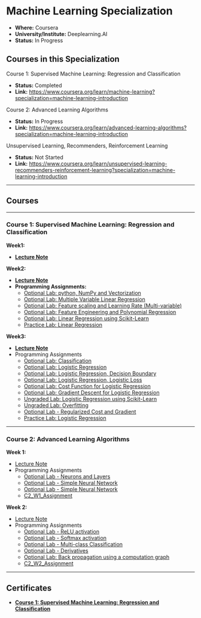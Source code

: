 # Machine Learning Specialization

*   **Where:** Coursera
*   **University/Institute:** Deeplearning.AI
*   **Status:** In Progress

## Courses in this Specialization

Course 1: Supervised Machine Learning: Regression and Classification

*   **Status:** Completed
*   **Link:** https://www.coursera.org/learn/machine-learning?specialization=machine-learning-introduction

Course 2: Advanced Learning Algorithms

*   **Status:** In Progress
*   **Link:** https://www.coursera.org/learn/advanced-learning-algorithms?specialization=machine-learning-introduction

Unsupervised Learning, Recommenders, Reinforcement Learning

*   **Status:** Not Started
*   **Link:** https://www.coursera.org/learn/unsupervised-learning-recommenders-reinforcement-learning?specialization=machine-learning-introduction

---

## Courses

---

### **Course 1: Supervised Machine Learning: Regression and Classification**

**Week1:**

*   [**Lecture Note**](Course1/Week1/lecture_note.md)

**Week2:**

*   [**Lecture Note**](Course1/Week2/lecture_note.md)
*   **Programming Assignments:**
    *   [Optional Lab: python, NumPy and Vectorization](Course1/Week2/C1_W2_Lab01_Python_Numpy_Vectorization_Soln.ipynb)
    *   [Optional Lab: Multiple Variable Linear Regression](Course1/Week2/C1_W2_Lab02_Multiple_Variable_Soln.ipynb)
    *   [Optional Lab: Feature scaling and Learning Rate (Multi-variable)](Course1/Week2/C1_W2_Lab03_Feature_Scaling_and_Learning_Rate_Soln.ipynb)
    *   [Optional Lab: Feature Engineering and Polynomial Regression](Course1/Week2/C1_W2_Lab04_FeatEng_PolyReg_Soln.ipynb)
    *   [Optional Lab: Linear Regression using Scikit-Learn](Course1/Week2/C1_W2_Lab05_Sklearn_GD_Soln.ipynb)
    *   [Practice Lab: Linear Regression](Course1/Week2/C1_W2_Linear_Regression.ipynb)

**Week3:**

*   [**Lecture Note**](Course1/Week3/lecture_note.md)
*   Programming Assignments
    *   [Optional Lab: Classification](Course1/Week3/C1_W3_Lab01_Classification_Soln.ipynb)
    *   [Optional Lab: Logistic Regression](Course1/Week3/C1_W3_Lab02_Sigmoid_function_Soln.ipynb)
    *   [Optional Lab: Logistic Regression, Decision Boundary](Course1/Week3/C1_W3_Lab03_Decision_Boundary_Soln.ipynb)
    *   [Optional Lab: Logistic Regression, Logistic Loss](Course1/Week3/C1_W3_Lab04_LogisticLoss_Soln.ipynb)
    *   [Optional Lab: Cost Function for Logistic Regression](Course1/Week3/C1_W3_Lab05_Cost_Function_Soln.ipynb)
    *   [Optional Lab: Gradient Descent for Logistic Regression](Course1/Week3/C1_W3_Lab06_Gradient_Descent_Soln.ipynb)
    *   [Ungraded Lab: Logistic Regression using Scikit-Learn](Course1/Week3//C1_W3_Lab07_Scikit_Learn_Soln.ipynb)
    *   [Ungraded Lab: Overfitting](Course1/Week3/C1_W3_Lab08_Overfitting_Soln.ipynb)
    *   [Optional Lab - Regularized Cost and Gradient](Course1/Week3/C1_W3_Lab09_Regularization_Soln.ipynb)
    *   [Practice Lab: Logistic Regression](Course1/Week3/C1_W3_Logistic_Regression.ipynb)

---

### **Course 2: Advanced Learning Algorithms**

**Week 1:**

*   [Lecture Note](Course2/Week1/lecture_note.ipynb)
*   Programming Assignments
    *   [Optional Lab - Neurons and Layers](Course2/Week1/C2_W1_Lab01_Neurons_and_Layers.ipynb)
    *   [Optional Lab - Simple Neural Network](Course2/Week1/C2_W1_Lab02_CoffeeRoasting_TF.ipynb)
    *   [Optional Lab - Simple Neural Network](Course2/Week1/C2_W1_Lab03_CoffeeRoasting_Numpy.ipynb)
    * [C2_W1_Assignment](Course2/Week1/C2_W1_Assignment.ipynb)


**Week 2:**

*   [Lecture Note](Course2/Week2/lecture_note.ipynb)
*   Programming Assignments
    *   [Optional Lab - ReLU activation](Course2/Week2/C2_W2_Relu.ipynb)
    *   [Optional Lab - Softmax activation](Course2/Week2/C2_W2_SoftMax.ipynb)
    *   [Optional Lab - Multi-class Classification](/Course2/Week2/C2_W2_Multiclass_TF.ipynb)
    *   [Optional Lab - Derivatives](/Course2/Week2/C2_W2_Derivatives.ipynb)
    *   [Optional Lab: Back propagation using a computation graph](/Course2/Week2/C2_W2_Backprop.ipynb)
    *   [C2_W2_Assignment](/Course2/Week2/C2_W2_Assignment.ipynb)
---

## Certificates

*   [**Course 1: Supervised Machine Learning: Regression and Classification**](https://coursera.org/share/ea0f566cd6d30c9494c8bd423d380b01)